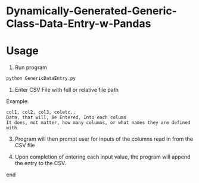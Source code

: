 # Dynamically-Generated-Generic-Class-Data-Entry-w-Pandas


# Usage

1. Run program
```sh
python GenericDataEntry.py
```

1. Enter CSV File with full or relative file path

Example:
```csv
col1, col2, col3, coletc..
Data, that will, Be Entered, Into each column
It does, not matter, how many columns, or what names they are defined with
```

3. Program will then prompt user for inputs of the columns read in from the CSV file

4. Upon completion of entering each input value, the program will append the entry to the CSV.

end



